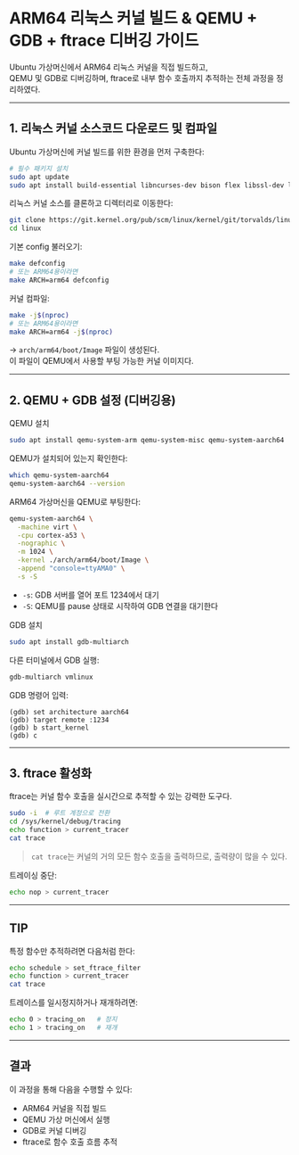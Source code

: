 # ARM64 리눅스 커널 빌드 & QEMU + GDB + ftrace 디버깅 가이드

Ubuntu 가상머신에서 ARM64 리눅스 커널을 직접 빌드하고,  
QEMU 및 GDB로 디버깅하며, ftrace로 내부 함수 호출까지 추적하는 전체 과정을 정리하였다.

---

## 1. 리눅스 커널 소스코드 다운로드 및 컴파일

Ubuntu 가상머신에 커널 빌드를 위한 환경을 먼저 구축한다:

```bash
# 필수 패키지 설치
sudo apt update
sudo apt install build-essential libncurses-dev bison flex libssl-dev libelf-dev bc -y
```

리눅스 커널 소스를 클론하고 디렉터리로 이동한다:

```bash
git clone https://git.kernel.org/pub/scm/linux/kernel/git/torvalds/linux.git
cd linux
```

기본 config 불러오기:

```bash
make defconfig
# 또는 ARM64용이라면
make ARCH=arm64 defconfig
```

커널 컴파일:

```bash
make -j$(nproc)
# 또는 ARM64용이라면
make ARCH=arm64 -j$(nproc)
```

→ `arch/arm64/boot/Image` 파일이 생성된다.  
이 파일이 QEMU에서 사용할 부팅 가능한 커널 이미지다.

---

## 2. QEMU + GDB 설정 (디버깅용)

QEMU 설치
```bash
sudo apt install qemu-system-arm qemu-system-misc qemu-system-aarch64
```

QEMU가 설치되어 있는지 확인한다:

```bash
which qemu-system-aarch64
qemu-system-aarch64 --version
```

ARM64 가상머신을 QEMU로 부팅한다:

```bash
qemu-system-aarch64 \
  -machine virt \
  -cpu cortex-a53 \
  -nographic \
  -m 1024 \
  -kernel ./arch/arm64/boot/Image \
  -append "console=ttyAMA0" \
  -s -S
```

- `-s`: GDB 서버를 열어 포트 1234에서 대기  
- `-S`: QEMU를 pause 상태로 시작하여 GDB 연결을 대기한다

GDB 설치
```bash
sudo apt install gdb-multiarch
```

다른 터미널에서 GDB 실행:

```bash
gdb-multiarch vmlinux
```

GDB 명령어 입력:

```
(gdb) set architecture aarch64
(gdb) target remote :1234
(gdb) b start_kernel
(gdb) c
```

---

## 3. ftrace 활성화

ftrace는 커널 함수 호출을 실시간으로 추적할 수 있는 강력한 도구다.

```bash
sudo -i  # 루트 계정으로 전환
cd /sys/kernel/debug/tracing
echo function > current_tracer
cat trace
```

> `cat trace`는 커널의 거의 모든 함수 호출을 출력하므로, 출력량이 많을 수 있다.

트레이싱 중단:

```bash
echo nop > current_tracer
```

---

## TIP

특정 함수만 추적하려면 다음처럼 한다:

```bash
echo schedule > set_ftrace_filter
echo function > current_tracer
cat trace
```

트레이스를 일시정지하거나 재개하려면:

```bash
echo 0 > tracing_on   # 정지
echo 1 > tracing_on   # 재개
```

---

## 결과

이 과정을 통해 다음을 수행할 수 있다:

- ARM64 커널을 직접 빌드
- QEMU 가상 머신에서 실행
- GDB로 커널 디버깅
- ftrace로 함수 호출 흐름 추적
